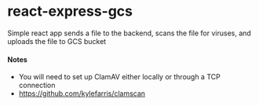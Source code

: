 # react-express-gcs
Simple react app sends a file to the backend, scans the file for viruses, and uploads the file to GCS bucket


#### Notes
- You will need to set up ClamAV either locally or through a TCP connection 
- https://github.com/kylefarris/clamscan
